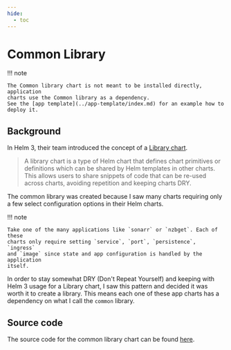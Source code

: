 ```yaml
---
hide:
  - toc
---
```


# Common Library

!!! note

    The Common library chart is not meant to be installed directly, application
    charts use the Common library as a dependency.
    See the [app template](../app-template/index.md) for an example how to
    deploy it.

## Background

In Helm 3, their team introduced the concept of a
[Library chart](https://helm.sh/docs/topics/library_charts/).

> A library chart is a type of Helm chart that defines chart primitives or
> definitions which can be shared by Helm templates in other charts. This
> allows users to share snippets of code that can be re-used across charts,
> avoiding repetition and keeping charts DRY.

The common library was created because I saw many charts requiring only a
few select configuration options in their Helm charts.

!!! note

    Take one of the many applications like `sonarr` or `nzbget`. Each of these
    charts only require setting `service`, `port`, `persistence`, `ingress`
    and `image` since state and app configuration is handled by the application
    itself.

In order to stay somewhat DRY (Don't Repeat Yourself) and keeping with Helm 3
usage for a Library chart, I saw this pattern and decided it was worth it to
create a library. This means each one of these app charts has a
dependency on what I call the `common` library.

## Source code

The source code for the common library chart can be found
[here](https://github.com/hippogriffin/helm-charts/tree/main/charts/library/common).
